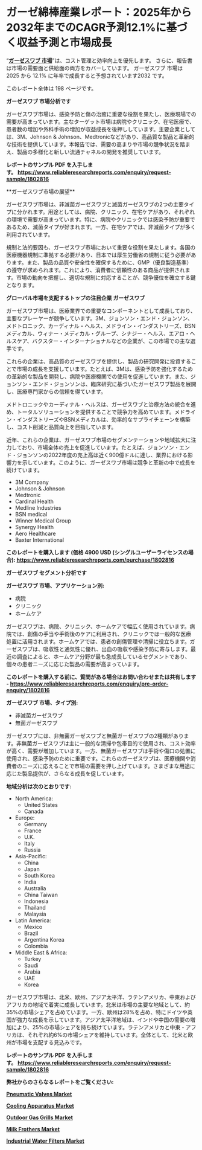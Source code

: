 <p><h1>ガーゼ綿棒産業レポート：2025年から2032年までのCAGR予測12.1%に基づく収益予測と市場成長</h1></p><p>&ldquo;<strong><a href="https://www.reliableresearchreports.com/gauze-swabs-r1802816?utm_campaign=107&utm_medium=9&utm_source=Github&utm_content=ia&utm_term=18022025&utm_id=gauze-swabs">ガーゼスワブ 市場</a></strong>&rdquo;は、コスト管理と効率向上を優先します。 さらに、報告書は市場の需要面と供給面の両方をカバーしています。 ガーゼスワブ 市場は 2025 から 12.1% に年率で成長すると予想されています2032 です。</p>
<p>このレポート全体は 198 ページです。</p>
<p><strong>ガーゼスワブ 市場分析です</strong></p>
<p><p>ガーゼスワブ市場は、感染予防と傷の治癒に重要な役割を果たし、医療現場での需要が高まっています。主なターゲット市場は病院やクリニック、在宅医療で、患者数の増加や外科手術の増加が収益成長を後押ししています。主要企業としては、3M、Johnson & Johnson、Medtronicなどがあり、高品質な製品と革新的な技術を提供しています。本報告では、需要の高まりや市場の競争状況を踏まえ、製品の多様化と新しい流通チャネルの開発を推奨しています。</p></p>
<p><strong>レポートのサンプル PDF を入手します。&nbsp;<a href="https://www.reliableresearchreports.com/enquiry/request-sample/1802816?utm_campaign=107&utm_medium=9&utm_source=Github&utm_content=ia&utm_term=18022025&utm_id=gauze-swabs">https://www.reliableresearchreports.com/enquiry/request-sample/1802816</a></strong></p>
<p><p>**ガーゼスワブ市場の展望**</p><p>ガーゼスワブ市場は、非滅菌ガーゼスワブと滅菌ガーゼスワブの2つの主要タイプに分かれます。用途としては、病院、クリニック、在宅ケアがあり、それぞれの環境で需要が高まっています。特に、病院やクリニックでは感染予防が重要であるため、滅菌タイプが好まれます。一方、在宅ケアでは、非滅菌タイプが多く利用されています。</p><p>規制と法的要因も、ガーゼスワブ市場において重要な役割を果たします。各国の医療機器規制に準拠する必要があり、日本では厚生労働省の規制に従う必要があります。また、製品の品質や安全性を確保するために、GMP（優良製造基準）の遵守が求められます。これにより、消費者に信頼性のある商品が提供されます。市場の動向を把握し、適切な規制に対応することが、競争優位を確立する鍵となります。</p></p>
<p><strong>グローバル市場を支配するトップの注目企業 ガーゼスワブ</strong></p>
<p><p>ガーゼスワブ市場は、医療業界での重要なコンポーネントとして成長しており、主要なプレーヤーが競争しています。3M、ジョンソン・エンド・ジョンソン、メドトロニック、カーディナル・ヘルス、メドライン・インダストリーズ、BSNメディカル、ウィナー・メディカル・グループ、シナジー・ヘルス、エアロ・ヘルスケア、バクスター・インターナショナルなどの企業が、この市場での主な選手です。</p><p>これらの企業は、高品質のガーゼスワブを提供し、製品の研究開発に投資することで市場の成長を支援しています。たとえば、3Mは、感染予防を強化するための革新的な製品を開発し、病院や医療機関での使用を促進しています。また、ジョンソン・エンド・ジョンソンは、臨床研究に基づいたガーゼスワブ製品を展開し、医療専門家からの信頼を得ています。</p><p>メドトロニックやカーディナル・ヘルスは、ガーゼスワブと治療方法の統合を進め、トータルソリューションを提供することで競争力を高めています。メドライン・インダストリーズやBSNメディカルは、効率的なサプライチェーンを構築し、コスト削減と品質向上を目指しています。</p><p>近年、これらの企業は、ガーゼスワブ市場のセグメンテーションや地域拡大に注力しており、市場全体の売上を促進しています。たとえば、ジョンソン・エンド・ジョンソンの2022年度の売上高は近く900億ドルに達し、業界における影響力を示しています。このように、ガーゼスワブ市場は競争と革新の中で成長を続けています。</p></p>
<p><ul><li>3M Company</li><li>Johnson & Johnson</li><li>Medtronic</li><li>Cardinal Health</li><li>Medline Industries</li><li>BSN medical</li><li>Winner Medical Group</li><li>Synergy Health</li><li>Aero Healthcare</li><li>Baxter International</li></ul></p>
<p><strong>このレポートを購入します (価格 4900 USD (シングルユーザーライセンスの場合):&nbsp;<a href="https://www.reliableresearchreports.com/purchase/1802816?utm_campaign=107&utm_medium=9&utm_source=Github&utm_content=ia&utm_term=18022025&utm_id=gauze-swabs">https://www.reliableresearchreports.com/purchase/1802816</a></strong></p>
<p><strong>ガーゼスワブ セグメント分析です</strong></p>
<p><strong>ガーゼスワブ 市場、アプリケーション別:</strong></p>
<p><ul><li>病院</li><li>クリニック</li><li>ホームケア</li></ul></p>
<p><p>ガーゼスワブは、病院、クリニック、ホームケアで幅広く使用されています。病院では、創傷の手当や手術後のケアに利用され、クリニックでは一般的な医療処置に活用されます。ホームケアでは、患者の創傷管理や清掃に役立ちます。ガーゼスワブは、吸収性と通気性に優れ、出血の吸収や感染予防に寄与します。最近の調査によると、ホームケア分野が最も急成長しているセグメントであり、個々の患者ニーズに応じた製品の需要が高まっています。</p></p>
<p><strong>このレポートを購入する前に、質問がある場合はお問い合わせまたは共有します - <a href="https://www.reliableresearchreports.com/enquiry/pre-order-enquiry/1802816?utm_campaign=107&utm_medium=9&utm_source=Github&utm_content=ia&utm_term=18022025&utm_id=gauze-swabs">https://www.reliableresearchreports.com/enquiry/pre-order-enquiry/1802816</a></strong></p>
<p><strong>ガーゼスワブ 市場、タイプ別:</strong></p>
<p><ul><li>非滅菌ガーゼスワブ</li><li>無菌ガーゼスワブ</li></ul></p>
<p><p>ガーゼスワブには、非無菌ガーゼスワブと無菌ガーゼスワブの2種類があります。非無菌ガーゼスワブは主に一般的な清掃や包帯目的で使用され、コスト効率が高く、需要が増加しています。一方、無菌ガーゼスワブは手術や傷口の処置に使用され、感染予防のために重要です。これらのガーゼスワブは、医療機関や消費者のニーズに応えることで市場の需要を押し上げています。さまざまな用途に応じた製品提供が、さらなる成長を促しています。</p></p>
<p><strong>地域分析は次のとおりです:</strong></p>
<p><ul>
    <li>
        North America:
        <ul>
            <li>United States</li>
            <li>Canada</li>
        </ul>
    </li>
    <li>
        Europe:
        <ul>
            <li>Germany</li>
            <li>France</li>
            <li>U.K.</li>
            <li>Italy</li>
            <li>Russia</li>
        </ul>
    </li>
    <li>
        Asia-Pacific:
        <ul>
            <li>China</li>
            <li>Japan</li>
            <li>South Korea</li>
            <li>India</li>
            <li>Australia</li>
            <li>China Taiwan</li>
            <li>Indonesia</li>
            <li>Thailand</li>
            <li>Malaysia</li>
        </ul>
    </li>
    <li>
        Latin America:
        <ul>
            <li>Mexico</li>
            <li>Brazil</li>
            <li>Argentina Korea</li>
            <li>Colombia</li>
        </ul>
    </li>
    <li>
        Middle East & Africa:
        <ul>
            <li>Turkey</li>
            <li>Saudi</li>
            <li>Arabia</li>
            <li>UAE</li>
            <li>Korea</li>
        </ul>
    </li>
    </ul></p>
<p><p>ガーゼスワブ市場は、北米、欧州、アジア太平洋、ラテンアメリカ、中東およびアフリカの地域で着実に成長しています。北米は市場の主要な地域として、約35%の市場シェアを占めています。一方、欧州は28%を占め、特にドイツや英国が強力な成長を示しています。アジア太平洋地域は、インドや中国の需要の増加により、25%の市場シェアを持ち続けています。ラテンアメリカと中東・アフリカは、それぞれ約6%の市場シェアを維持しています。全体として、北米と欧州が市場を支配する見込みです。</p></p>
<p><strong>レポートのサンプル PDF を入手します。&nbsp;<a href="https://www.reliableresearchreports.com/enquiry/request-sample/1802816?utm_campaign=107&utm_medium=9&utm_source=Github&utm_content=ia&utm_term=18022025&utm_id=gauze-swabs">https://www.reliableresearchreports.com/enquiry/request-sample/1802816</a></strong></p>
<p><strong></strong></p>
<p><strong></strong></p>
<p><strong></strong></p>
<p><strong></strong></p>
<p><strong>弊社からのさらなるレポートをご覧ください:</strong></p>
<p><strong><p><a href="https://github.com/ternainglin/Market-Research-Report-List-1/blob/main/pneumatic-valves-market.md?utm_campaign=107&utm_medium=9&utm_source=Github&utm_content=ia&utm_term=18022025&utm_id=gauze-swabs">Pneumatic Valves Market</a></p><p><a href="https://github.com/penglatilles/Market-Research-Report-List-1/blob/main/cooling-apparatus-market.md?utm_campaign=107&utm_medium=9&utm_source=Github&utm_content=ia&utm_term=18022025&utm_id=gauze-swabs">Cooling Apparatus Market</a></p><p><a href="https://github.com/agdonthisa/Market-Research-Report-List-1/blob/main/outdoor-gas-grills-market.md?utm_campaign=107&utm_medium=9&utm_source=Github&utm_content=ia&utm_term=18022025&utm_id=gauze-swabs">Outdoor Gas Grills Market</a></p><p><a href="https://github.com/akaalahk/Market-Research-Report-List-1/blob/main/milk-frothers-market.md?utm_campaign=107&utm_medium=9&utm_source=Github&utm_content=ia&utm_term=18022025&utm_id=gauze-swabs">Milk Frothers Market</a></p><p><a href="https://github.com/saaindosya/Market-Research-Report-List-1/blob/main/industrial-water-filters-market.md?utm_campaign=107&utm_medium=9&utm_source=Github&utm_content=ia&utm_term=18022025&utm_id=gauze-swabs">Industrial Water Filters Market</a></p></strong></p>